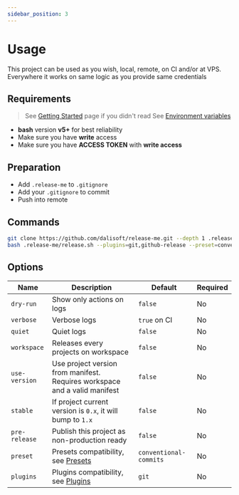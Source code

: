```yaml
---
sidebar_position: 3
---
```


# Usage

This project can be used as you wish, local, remote, on CI and/or at VPS. Everywhere it works on same logic as you provide same credentials

## Requirements

> See [Getting Started](./GET_STARTED.md) page if you didn't read
> See [Environment variables](./CONFIGURATION.md#environment-variables)

- **bash** version **v5+** for best reliability
- Make sure you have **write** access
- Make sure you have **ACCESS TOKEN** with **write access**

## Preparation

- Add `.release-me` to `.gitignore`
- Add your `.gitignore` to commit
- Push into remote

## Commands

```bash title="Bash (Terminal)"
git clone https://github.com/dalisoft/release-me.git --depth 1 .release-me
bash .release-me/release.sh --plugins=git,github-release --preset=conventional-commits
```

## Options

| Name          | Description                                                                | Default                | Required |
| ------------- | -------------------------------------------------------------------------- | ---------------------- | -------- |
| `dry-run`     | Show only actions on logs                                                  | `false`                | No       |
| `verbose`     | Verbose logs                                                               | `true` on CI           | No       |
| `quiet`       | Quiet logs                                                                 | `false`                | No       |
| `workspace`   | Releases every projects on workspace                                       | `false`                | No       |
| `use-version` | Use project version from manifest. Requires workspace and a valid manifest | `false`                | No       |
| `stable`      | If project current version is `0.x`, it will bump to `1.x`                 | `false`                | No       |
| `pre-release` | Publish this project as non-production ready                               | `false`                | No       |
| `preset`      | Presets compatibility, see [Presets](./PRESETS.md)                         | `conventional-commits` | No       |
| `plugins`     | Plugins compatibility, see [Plugins](./PLUGINS.md)                         | `git`                  | No       |
